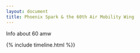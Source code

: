 ```yaml
---
layout: document
title: Phoenix Spark & the 60th Air Mobility Wing
---
```


Info about 60 amw

{% include timeline.html %}}